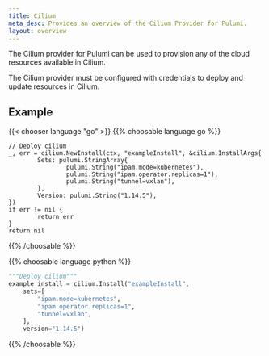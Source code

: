 ```yaml
---
title: Cilium
meta_desc: Provides an overview of the Cilium Provider for Pulumi.
layout: overview
---
```


The Cilium provider for Pulumi can be used to provision any of the cloud resources available in Cilium.

The Cilium provider must be configured with credentials to deploy and update resources in Cilium.

## Example

{{< chooser language "go" >}}
{{% choosable language go %}}

```golang
// Deploy cilium
_, err = cilium.NewInstall(ctx, "exampleInstall", &cilium.InstallArgs{
        Sets: pulumi.StringArray{
                pulumi.String("ipam.mode=kubernetes"),
                pulumi.String("ipam.operator.replicas=1"),
                pulumi.String("tunnel=vxlan"),
        },
        Version: pulumi.String("1.14.5"),
})
if err != nil {
        return err
}
return nil
```

{{% /choosable %}}

{{% choosable language python %}}

```python
"""Deploy cilium"""
example_install = cilium.Install("exampleInstall",
    sets=[
        "ipam.mode=kubernetes",
        "ipam.operator.replicas=1",
        "tunnel=vxlan",
    ],
    version="1.14.5")
```

{{% /choosable %}}
